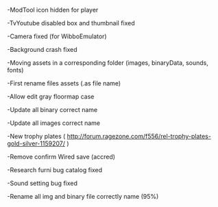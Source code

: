 -ModTool icon hidden for player

-TvYoutube disabled box and thumbnail fixed

-Camera fixed (for WibboEmulator)

-Background crash fixed

-Moving assets in a corresponding folder (images, binaryData, sounds, fonts)

-First rename files assets (.as file name)

-Allow edit gray floormap case

-Update all binary correct name

-Update all images correct name

-New trophy plates ( http://forum.ragezone.com/f556/rel-trophy-plates-gold-silver-1159207/ )

-Remove confirm Wired save (accred)

-Research furni bug catalog fixed

-Sound setting bug fixed

-Rename all img and binary file correctly name (95%)
